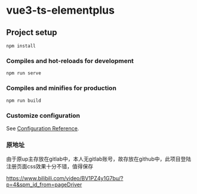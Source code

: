 # vue3-ts-elementplus

## Project setup
```
npm install
```

### Compiles and hot-reloads for development
```
npm run serve
```

### Compiles and minifies for production
```
npm run build
```

### Customize configuration
See [Configuration Reference](https://cli.vuejs.org/config/).

### 原地址 
由于原up主存放在gitlab中，本人无gitlab账号，故存放在github中，此项目登陆注册页面css效果十分不错，值得保存  

<https://www.bilibili.com/video/BV1PZ4y1G7bu/?p=4&spm_id_from=pageDriver>